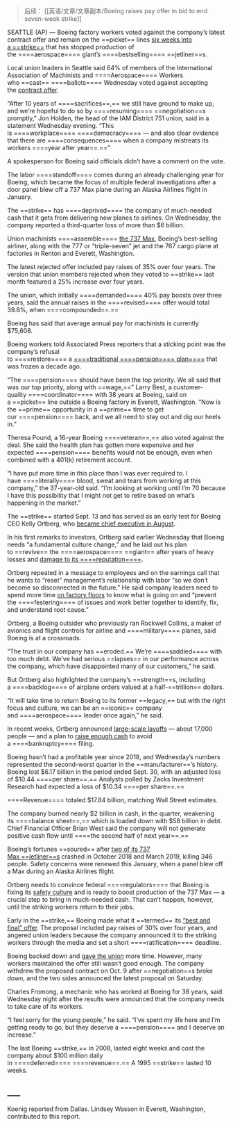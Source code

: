 
> 后续： [[英语/文章/文章副本/Boeing raises pay offer in bid to end seven-week strike]]

SEATTLE (AP) — Boeing factory workers voted against the company’s latest contract offer and remain on the ==picket== lines [six weeks into a ==strike==](https://apnews.com/article/boeing-strike-vote-machinists-12d008c0127bab57f8cc9941f48e3ac6) that has stopped production of the ====aerospace==== giant’s ====bestselling==== ==jetliner==s.

Local union leaders in Seattle said 64% of members of the International Association of Machinists and ====Aerospace==== Workers who ==cast== ====ballots==== Wednesday voted against accepting the [contract offer](https://apnews.com/article/boeing-strike-contract-offer-pay-increase-e86e43bcbbf3e140e89d33c901766554).

“After 10 years of ====sacrifices==,== we still have ground to make up, and we’re hopeful to do so by ====resuming==== ==negotiation==s promptly,” Jon Holden, the head of the IAM District 751 union, said in a statement Wednesday evening. “This is ====workplace==== ====democracy==== — and also clear evidence that there are ====consequences==== when a company mistreats its workers ====year after year==.==”

A spokesperson for Boeing said officials didn’t have a comment on the vote.

The labor ====standoff==== comes during an already challenging year for Boeing, which became the focus of multiple federal investigations after a door panel blew off a 737 Max plane during an Alaska Airlines flight in January.


The ==strike== has ====deprived==== the company of much-needed cash that it gets from delivering new planes to airlines. On Wednesday, the company reported a third-quarter loss of more than $6 billion.

Union machinists ====assemble==== [the 737 Max](https://apnews.com/article/boeing-plea-737-max-crashes-b34daa014406657e720bec4a990dccf6), Boeing’s best-selling airliner, along with the 777 or “triple-seven” jet and the 767 cargo plane at factories in Renton and Everett, Washington.

The latest rejected offer included pay raises of 35% over four years. The version that union members rejected when they voted to ==strike== last month featured a 25% increase over four years.

The union, which initially ====demanded==== 40% pay boosts over three years, said the annual raises in the ====revised==== offer would total 39.8%, when ====compounded==.==

Boeing has said that average annual pay for machinists is currently $75,608.

Boeing workers told Associated Press reporters that a sticking point was the company’s refusal to ====restore==== a [====traditional ====pension==== plan====](https://apnews.com/article/boeing-strike-machinists-contract-9f61a7d48675d1c3517233d40d4ec2b1) that was frozen a decade ago.

“The ====pension==== should have been the top priority. We all said that was our top priority, along with ==wage,==” Larry Best, a customer-quality ====coordinator==== with 38 years at Boeing, said on a ==picket== line outside a Boeing factory in Everett, Washington. “Now is the ==prime== opportunity in a ==prime== time to get our ====pension==== back, and we all need to stay out and dig our heels in.”

Theresa Pound, a 16-year Boeing ====veteran==,== also voted against the deal. She said the health plan has gotten more expensive and her expected ====pension==== benefits would not be enough, even when combined with a 401(k) retirement account.

“I have put more time in this place than I was ever required to. I have ====literally==== blood, sweat and tears from working at this company,” the 37-year-old said. “I’m looking at working until I’m 70 because I have this possibility that I might not get to retire based on what’s happening in the market.”

The ==strike== started Sept. 13 and has served as an early test for Boeing CEO Kelly Ortberg, who [became chief executive in August](https://apnews.com/article/boeing-ortberg-new-ceo-factory-visit-e5bada09a96d0e26b25f2d35d6d6cfc0).

In his first remarks to investors, Ortberg said earlier Wednesday that Boeing needs “a fundamental culture change,” and he laid out his plan to ==revive== the ====aerospace==== ==giant== after years of heavy losses and [damage to its ====reputation====](https://apnews.com/article/boeing-strike-manufacturing-reputation-3eed69b839021b24bfe792080c85b63c).

Ortberg repeated in a message to employees and on the earnings call that he wants to “reset” management’s relationship with labor “so we don’t become so disconnected in the future.” He said company leaders need to spend more time [on factory floors](https://apnews.com/article/boeing-ortberg-new-ceo-factory-visit-e5bada09a96d0e26b25f2d35d6d6cfc0) to know what is going on and “prevent the ====festering==== of issues and work better together to identify, fix, and understand root cause.”

Ortberg, a Boeing outsider who previously ran Rockwell Collins, a maker of avionics and flight controls for airline and ====military==== planes, said Boeing is at a crossroads.

“The trust in our company has ==eroded.== We’re ====saddled==== with too much debt. We’ve had serious ==lapses== in our performance across the company, which have disappointed many of our customers,” he said.

But Ortberg also highlighted the company’s ==strength==s, including a ====backlog==== of airplane orders valued at a half-==trillion== dollars.

“It will take time to return Boeing to its former ==legacy,== but with the right focus and culture, we can be an ==iconic== company and ====aerospace==== leader once again,” he said.

In recent weeks, Ortberg announced [large-scale layoffs](https://apnews.com/article/boeing-layoffs-strike-airplane-factories-de637999cf525699577b42b72bff2a70) — about 17,000 people — and a plan to [raise enough cash](https://apnews.com/article/boeing-new-stock-debt-finances-strike-b7839aef372f4b4e8312f9efbe8ef24b) to avoid a ====bankruptcy==== filing.

Boeing hasn’t had a profitable year since 2018, and Wednesday’s numbers represented the second-worst quarter in the ==manufacturer==’s history. Boeing lost $6.17 billion in the period ended Sept. 30, with an adjusted loss of $10.44 ====per share==.== Analysts polled by Zacks Investment Research had expected a loss of $10.34 ====per share==.==

====Revenue==== totaled $17.84 billion, matching Wall Street estimates.

The company burned nearly $2 billion in cash, in the quarter, weakening its ====balance sheet==,== which is loaded down with $58 billion in debt. Chief Financial Officer Brian West said the company will not generate positive cash flow until ====the second half of next year==.==

Boeing’s fortunes ==soured== after [two of its 737 Max ==jetliner==s](https://apnews.com/article/boeing-737-max-victims-plea-agreement-fraud-7b772b2ae171b0e3cb9916d10d05652f) crashed in October 2018 and March 2019, killing 346 people. Safety concerns were renewed this January, when a panel blew off a Max during an Alaska Airlines flight.

Ortberg needs to convince federal ====regulators==== that Boeing is fixing its [safety culture](https://apnews.com/article/boeing-senators-letter-justice-department-a9f4e3d5cd78cbbff899aab7c1a26759) and is ready to boost production of the 737 Max — a crucial step to bring in much-needed cash. That can’t happen, however, until the striking workers return to their jobs.

Early in the ==strike,== Boeing made what it ==termed== its [“best and final” offer](https://apnews.com/article/boeing-strike-labor-union-machinists-d40b23d9a0d0553a81ebc4de07c7d65d). The proposal included pay raises of 30% over four years, and angered union leaders because the company announced it to the striking workers through the media and set a short ====ratification==== deadline.

Boeing backed down and [gave the union](https://apnews.com/article/boeing-strike-offer-faa-safety-cb3de0dc02082efcb0d5f7d6287ea7a7) more time. However, many workers maintained the offer still wasn’t good enough. The company withdrew the proposed contract on Oct. 9 after ==negotiation==s broke down, and the two sides announced the latest proposal on Saturday.

Charles Fromong, a mechanic who has worked at Boeing for 38 years, said Wednesday night after the results were announced that the company needs to take care of its workers.

“I feel sorry for the young people,” he said. “I’ve spent my life here and I’m getting ready to go, but they deserve a ====pension==== and I deserve an increase.”

The last Boeing ==strike,== in 2008, lasted eight weeks and cost the company about $100 million daily in ====deferred==== ====revenue==.== A 1995 ==strike== lasted 10 weeks.

## ___

Koenig reported from Dallas. Lindsey Wasson in Everett, Washington, contributed to this report.




